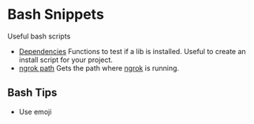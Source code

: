 # Bash Snippets

Useful bash scripts

* [Dependencies](./dependencies.sh) Functions to test if a lib is installed. Useful to create an install script for your project.
* [ngrok path](./ngrok-path.sh) Gets the path where [ngrok](https://ngrok.com/) is running.

## Bash Tips

* Use emoji
